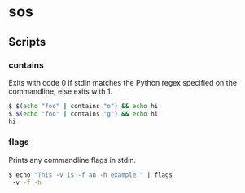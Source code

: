 # sos

## Scripts

### contains

Exits with code 0 if stdin matches the Python regex specified on the
commandline; else exits with 1.

```sh
$ $(echo "foo" | contains "o") && echo hi
$ $(echo "foo" | contains "g") && echo hi
hi
```

### flags

Prints any commandline flags in stdin.

```sh
$ echo "This -v is -f an -h example." | flags
 -v -f -h
```

